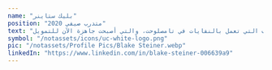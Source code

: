 ```yaml
---
name: "بليك ستاينر"
position: "متدرب صيفي 2020"
text: "كان بليك ناشط سلام في المغرب من عام 2016 إلى عام 2018. خلال تدريبه، تعاون مع مات روي لإنشاء 'ورشة عمل في الصحة' تستهدف الشباب المغاربة. كما ساعد في كتابة مقترح المشروع لأفران الخزف التي تعمل بالنفايات في تامصلوحت، والتي أصبحت جاهزة الآن للتمويل."
symbol: "/notassets/icons/uc-white-logo.png"
pic: "/notassets/Profile Pics/Blake Steiner.webp"
linkedIn: "https://www.linkedin.com/in/blake-steiner-006639a9"
---
```

